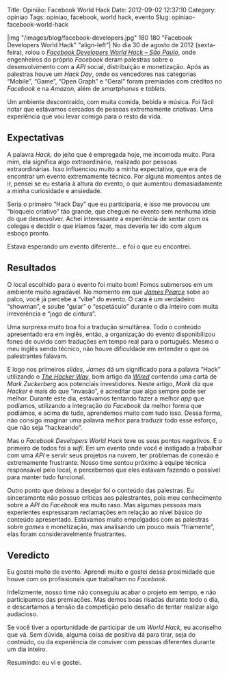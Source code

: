 Title: Opinião: Facebook World Hack
Date: 2012-09-02 12:37:10
Category: opiniao
Tags: opiniao, facebook, world hack, evento
Slug: opiniao-facebook-world-hack


|img "/images/blog/facebook-developers.jpg" 180 180 "Facebook Developers World Hack" "align-left"|
No dia 30 de agosto de 2012 (sexta-feira), rolou o [*Facebook Developers World Hack – São Paulo*][],
onde engenheiros do próprio *Facebook* deram palestras sobre o
desenvolvimento com a *API* social, distribuição e monetização. Após as
palestras houve um *Hack Day*, onde os vencedores nas categorias
“Mobile”, “Game”, “Open Graph” e “Geral” foram premiados com créditos no
*Facebook* e na *Amazon*, além de *smartphones* e *tablets*.

Um ambiente descontraído, com muita comida, bebida e música. Foi fácil
notar que estávamos cercados de pessoas extremamente criativas. Uma
experiência que vou levar comigo para o resto da vida.

<!-- PELICAN_END_SUMMARY -->


Expectativas
------------

A palavra *Hack*, do jeito que é empregada hoje, me incomoda muito. Para
mim, ela significa algo extraordinário, realizado por pessoas
extraordinárias. Isso influenciou muito a minha expectativa, que era de
encontrar um evento extremamente técnico. Por alguns momentos antes de
ir, pensei se eu estaria à altura do evento, o que aumentou
demasiadamente a minha curiosidade e ansiedade.

Seria o primeiro “Hack Day” que eu participaria, e isso me provocou um
“bloqueio criativo” tão grande, que cheguei no evento sem nenhuma ideia
do que desenvolver. Achei interessante a experiência de sentar com os
colegas e decidir o que iríamos fazer, mas deveria ter ido com algum
esboço pronto.

Estava esperando um evento diferente… e foi o que eu encontrei.


Resultados
----------

O local escolhido para o evento foi muito bom! Fomos submersos em um
ambiente muito agradável. No momento em que [*James Pearce*][] sobe ao
palco, você já percebe a “vibe” do evento. O cara é um verdadeiro
“showman”, e soube “guiar” o “espetáculo” durante o dia inteiro com
muita irreverência e “jogo de cintura”.

Uma surpresa muito boa foi a tradução simultânea. Todo o conteúdo
apresentado era em inglês, então, a organização do evento disponibilizou
fones de ouvido com traduções em tempo real para o português. Mesmo o
meu inglês sendo técnico, não houve dificuldade em entender o que os
palestrantes falavam.

E logo nos primeiros *slides*, *James* dá um significado para a palavra
“Hack” utilizando o [*The Hacker Way*][], bom artigo da [*Wired*][]
contendo uma carta de *Mark Zuckerberg* aos potenciais investidores.
Neste artigo, *Mark* diz que *Hacker* é mais do que “invasão”, é
acreditar que algo sempre pode ser melhor. Durante este dia, estávamos
tentando fazer a melhor *app* que podíamos, utilizando a integração do
*Facebook* da melhor forma que podíamos, e acima de tudo, aprendemos
muito com tudo isso. Dessa forma, não consigo imaginar uma palavra
melhor para traduzir todo esse esforço, que não seja “hackeando”.

Mas o *Facebook Developers World Hack* teve os seus pontos negativos. E
o primeiro de todos foi a *wifi*. Em um evento onde você é instigado a
trabalhar com uma *API* e servir seus projetos na nuvem, ter problemas
de conexão é extremamente frustrante. Nosso time sentou próximo à equipe
técnica responsável pelo local, e percebemos que eles estavam fazendo o
possível para manter tudo funcional.

Outro ponto que deixou a desejar foi o conteúdo das palestras. Eu
sinceramente não possuo críticas aos palestrantes, pois meu conhecimento
sobre a *API* do *Facebook* era muito raso. Mas algumas pessoas mais
experientes expressaram reclamações em relação ao nível básico do
conteúdo apresentado. Estávamos muito empolgados com as palestras sobre
*games* e monetização, mas analisando um pouco mais “friamente”, elas
foram consideravelmente frustrantes.


Veredicto
---------

Eu gostei muito do evento. Aprendi muito e gostei dessa proximidade que
houve com os profissionais que trabalham no *Facebook*.

Infelizmente, nosso time não conseguiu acabar o projeto em tempo, e não
participamos das premiações. Mas demos boas risadas durante todo o dia,
e descartamos a tensão da competição pelo desafio de tentar realizar
algo audacioso.

Se você tiver a oportunidade de participar de um *World Hack*, eu
aconselho que vá. Sem dúvida, alguma coisa de positiva dá para tirar,
seja do conteúdo, ou da experiência de conviver com pessoas diferentes
durante um dia inteiro.

Resumindo: eu vi e gostei.


  [*Facebook Developers World Hack – São Paulo*]: http://www.facebook.com/groups/worldhacksp/
    "Página do evento no Facebook"
  [*James Pearce*]: http://www.facebook.com/jamesgpearce
    "Perfil do James no Facebook"
  [*The Hacker Way*]: http://www.wired.com/business/2012/02/zuck-letter/
    "Mark Zuckerberg's Letter to Investors - The Hacker Way"
  [*Wired*]: http://www.wired.com
    "Get in-depth coverage of current and future trends in technology"
